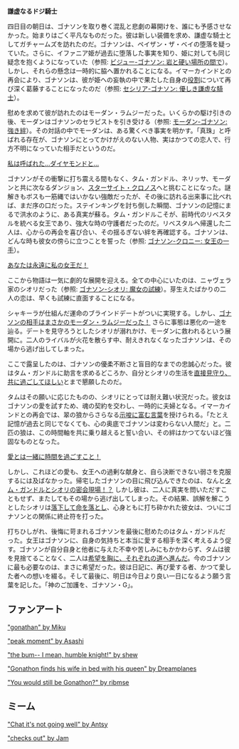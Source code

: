<!-- title: ゴナソン・G -->
<!-- status: 生存 -->

**謙虚なるドジ騎士**

四日目の朝日は、ゴナソンを取り巻く混乱と悲劇の幕開けを、誰にも予感させなかった。始まりはごく平凡なものだった。彼は新しい装備を求め、謙虚な騎士としてガチャームズを訪れたのだ。ゴナソンは、ペイザン・ザ・ベイの堕落を疑っていた。さらに、イファニア姫が過去に堕落した事実を知り、姫に対しても同じ疑念を抱くようになっていた（参照: [ビジュー-ゴナソン: 岩と硬い場所の間で](#edge:gigi-bijou)）。しかし、それらの懸念は一時的に脇へ置かれることになる。イマーカインドとの再会により、ゴナソンは、彼が姫への妄執の中で果たした自身の[役割](https://youtu.be/BSPi8sTHdAY?t=21m13s)について再び深く葛藤することになったのだ（参照: [セシリア-ゴナソン: 優しき謙虚な騎士](#edge:cecilia-gigi)）。

慰めを求めて彼が訪れたのはモーダン・ラムジーだった。いくらかの駆け引きの後、モーダンはゴナソンのセラピストを引き受ける（参照: [モーダン-ゴナソン: 強き絆](#edge:calli-gigi)）。その対話の中でモーダンは、ある驚くべき事実を明かす。「真珠」と呼ばれる存在が、ゴナソンにとってかけがえのない人物、実はかつての恋人で、行方不明になっていた相手だというのだ。

[私は呼ばれた…ダイヤモンドと…](#embed:https://youtu.be/BSPi8sTHdAY?t=4h17m53s)

ゴナソンがその衝撃に打ち震える間もなく、タム・ガンドル、ネリッサ、モーダンと共に次なるダンジョン、[スターサイト・クロノス](https://youtu.be/BSPi8sTHdAY?t=1h44m14s)へと挑むことになった。謎解きもボスも一筋縄ではいかない強敵だったが、その後に訪れる出来事に比べれば、まだ序の口だった。ステインキングを討ち倒した瞬間、ゴナソンの記憶にまるで洪水のように、ある真実が蘇る。タム・ガンドルこそが、前時代のリベスタルを統べる女王であり、強大な時の守護者だったのだ。リベスタルへ帰還した二人は、心からの再会を喜び合い、その揺るぎない絆を再確認する。ゴナソンは、どんな時も彼女の傍らに立つことを誓った（参照: [ゴナソン-クロニー: 女王の一手](#edge:kronii-gigi)）。

[あなたは永遠に私の女王だ！](#embed:https://youtu.be/BSPi8sTHdAY?t=2h43m48s)

ここから物語は一気に劇的な展開を迎える。全ての中心にいたのは、ニャヴェラ家のシオリだった（参照: [ゴナソン-シオリ: 魔女の試練](#edge:gigi-shiori)）。芽生えたばかりの二人の恋は、早くも試練に直面することになる。

シャキーラが仕組んだ運命のブラインドデートがついに実現する。しかし、[ゴナソンの相手はまさかのモーダン・ラムジーだった！](https://youtu.be/BSPi8sTHdAY?t=3h11m48s) さらに事態は悪化の一途を辿る。デートを見守ろうとしたシオリが溺れかけ、モーダンに救われるという展開に。二人のライバルが火花を散らす中、耐えきれなくなったゴナソンは、その場から逃げ出してしまった。

ここで露呈したのは、ゴナソンの優柔不断さと盲目的なまでの忠誠心だった。彼はタム・ガンドルに助言を求めるどころか、自分とシオリの生活を[直接見守り、共に過ごしてほしい](https://youtu.be/BSPi8sTHdAY?t=3h28m55s)とまで懇願したのだ。

タムはその願いに応じたものの、シオリにとっては耐え難い状況だった。彼女はゴナソンの愛を試すため、魂の契約を交わし、一時的に夫婦となる。イマーカインドとの再会では、翠の狼からさらなる[示唆に富む言葉](https://youtu.be/BSPi8sTHdAY?t=4h23m50s)を授けられる。「たとえ記憶が過去と同じでなくても、心の奥底でゴナソンは変わらない人間だ」と。二匹の狼は、この時間軸を共に乗り越えると誓い合い、その絆はかつてないほど強固なものとなった。

[愛とは一緒に時間を過ごすこと！](#embed:https://youtu.be/BSPi8sTHdAY?t=4h19m42s)

しかし、これほどの愛も、女王への過剰な献身と、自ら決断できない弱さを克服するには及ばなかった。帰宅したゴナソンの目に飛び込んできたのは、なんと[タム・ガンドルとシオリの密会現場！？](https://youtu.be/BSPi8sTHdAY?t=4h31m02s) しかし彼は、二人に真実を問いただすこともせず、またしてもその場から逃げ出してしまった。その結果、誤解を解こうとしたシオリは[落下して命を落とし](https://youtu.be/BSPi8sTHdAY?t=4h36m00s)、心身ともに打ち砕かれた彼女は、ついにゴナソンとの関係に終止符を打った。

打ちひしがれ、後悔に苛まれるゴナソンを最後に慰めたのはタム・ガンドルだった。女王はゴナソンに、自身の気持ちと本当に愛する相手を深く考えるよう促す。ゴナソンが自分自身と他者に与えた不幸や苦しみにもかかわらず、タムは彼を見捨てることなく、二人は[希望を胸に、それぞれの道へ進んだ](https://youtu.be/BSPi8sTHdAY?t=5h6m45s)。今のゴナソンに最も必要なのは、まさに希望だった。彼は日記に、再び愛する者、かつて愛した者への想いを綴る。そして最後に、明日は今日より良い一日になるよう願う言葉を記した。「神のご加護を、ゴナソン・G」。

## ファンアート

["gonathan" by Miku](https://x.com/Mikururun/status/1920242829692948593)

["peak moment" by Asashi](https://x.com/illust_asashi/status/1919997343094735288)

<!-- shiori, kronii -->

["the bum-- I mean, humble knight!" by shew](https://x.com/shew03/status/192134537216249863)

["Gonathon finds his wife in bed with his queen" by Dreamplanes](https://x.com/Dreamplanes256/status/1934174833279225863)

<!-- shiori, kronii -->

["You would still be Gonathon?" by ribmse](https://x.com/Ribitmse/status/1921495788875567406)

## ミーム

["Chat it's not going well" by Antsy](https://x.com/antsy_af/status/1919973398551126390)

["checks out" by Jam](https://x.com/nojamseo/status/1926907907855077810)